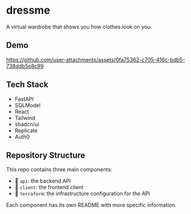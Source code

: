 # dressme

A virtual wardrobe that shows you how clothes look on you.

## Demo

https://github.com/user-attachments/assets/0fa75362-c705-416c-bdb5-738ddb5e8c99

## Tech Stack

- FastAPI
- SQLModel
- React
- Tailwind
- shadcn/ui
- Replicate
- Auth0

## Repository Structure

This repo contains three main components:

- 📁 `api`: the backend API
- 📁 `client`: the frontend client
- 📁 `terraform`: the infrastructure configuration for the API

Each component has its own README with more specific information.
